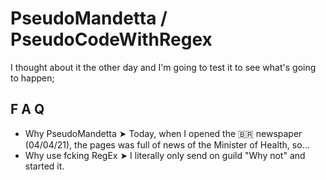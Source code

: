 # PseudoMandetta / PseudoCodeWithRegex
I thought about it the other day and I'm going to test it to see what's going to happen;

## F A Q
 * Why PseudoMandetta ➤ Today, when I opened the 🇧🇷 newspaper (04/04/21), the pages was full of news of the Minister of Health, so...
 * Why use fcking RegEx ➤ I literally only send on guild "Why not" and started it.
